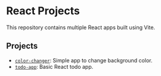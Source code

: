 # React Projects

This repository contains multiple React apps built using Vite.

## Projects

- [`color-changer`](./color-changer): Simple app to change background color.
- [`todo-app`](./todo-app): Basic React todo app.

